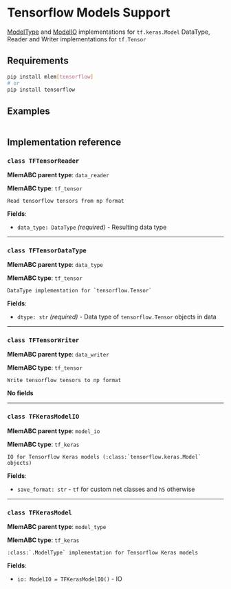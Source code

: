 # Tensorflow Models Support

[ModelType](/doc/user-guide/mlem-abcs#modeltype) and
[ModelIO](/doc/user-guide/mlem-abcs#modelio) implementations for
`tf.keras.Model` DataType, Reader and Writer implementations for `tf.Tensor`

## Requirements

```bash
pip install mlem[tensorflow]
# or
pip install tensorflow
```

## Examples

```python

```

## Implementation reference

### `class TFTensorReader`

**MlemABC parent type**: `data_reader`

**MlemABC type**: `tf_tensor`

    Read tensorflow tensors from np format

**Fields**:

- `data_type: DataType` _(required)_ - Resulting data type

---

### `class TFTensorDataType`

**MlemABC parent type**: `data_type`

**MlemABC type**: `tf_tensor`

    DataType implementation for `tensorflow.Tensor`

**Fields**:

- `dtype: str` _(required)_ - Data type of `tensorflow.Tensor` objects in data

---

### `class TFTensorWriter`

**MlemABC parent type**: `data_writer`

**MlemABC type**: `tf_tensor`

    Write tensorflow tensors to np format

**No fields**

---

### `class TFKerasModelIO`

**MlemABC parent type**: `model_io`

**MlemABC type**: `tf_keras`

    IO for Tensorflow Keras models (:class:`tensorflow.keras.Model`
    objects)

**Fields**:

- `save_format: str` - `tf` for custom net classes and `h5` otherwise

---

### `class TFKerasModel`

**MlemABC parent type**: `model_type`

**MlemABC type**: `tf_keras`

    :class:`.ModelType` implementation for Tensorflow Keras models

**Fields**:

- `io: ModelIO = TFKerasModelIO()` - IO
